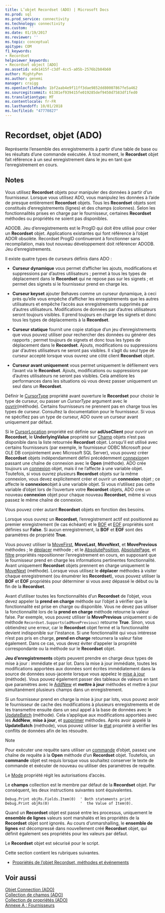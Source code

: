 ```yaml
---
title: L’objet Recordset (ADO) | Microsoft Docs
ms.prod: sql
ms.prod_service: connectivity
ms.technology: connectivity
ms.custom: ''
ms.date: 01/19/2017
ms.reviewer: ''
ms.topic: conceptual
apitype: COM
f1_keywords:
- Recordset
helpviewer_keywords:
- Recordset object [ADO]
ms.assetid: ede1415f-c3df-4cc5-a05b-2576b2b84b60
author: MightyPen
ms.author: genemi
manager: craigg
ms.openlocfilehash: 1bf2aab4e9f11ff3dae9852dd80007867fe5a462
ms.sourcegitcommit: 61381ef939415fe019285def9450d7583df1fed0
ms.translationtype: MT
ms.contentlocale: fr-FR
ms.lasthandoff: 10/01/2018
ms.locfileid: "47770827"
---
```

# <a name="recordset-object-ado"></a>Recordset, objet (ADO)
Représente l’ensemble des enregistrements à partir d’une table de base ou les résultats d’une commande exécutée. À tout moment, le **Recordset** objet fait référence à un seul enregistrement dans le jeu en tant que l’enregistrement en cours.  
  
## <a name="remarks"></a>Notes  
 Vous utilisez **Recordset** objets pour manipuler des données à partir d’un fournisseur. Lorsque vous utilisez ADO, vous manipulez les données à l’aide de presque entièrement **Recordset** objets. Tous les **Recordset** objets sont constitués d’enregistrements (lignes) et des champs (colonnes). Selon les fonctionnalités prises en charge par le fournisseur, certaines **Recordset** méthodes ou propriétés ne soient pas disponibles.  
  
 ADODB. Jeu d’enregistrements est le ProgID qui doit être utilisé pour créer un **Recordset** objet. Applications existantes qui font référence à l’objet ADOR obsolète. Recordset ProgID continueront à fonctionner sans recompilation, mais tout nouveau développement doit référencer ADODB. Jeu d’enregistrements.  
  
 Il existe quatre types de curseurs définis dans ADO :  
  
-   **Curseur dynamique** vous permet d’afficher les ajouts, modifications et suppressions par d’autres utilisateurs ; permet à tous les types de déplacement dans le **Recordset** qui ne repose pas sur les signets ; et permet des signets si le fournisseur prend en charge les.  
  
-   **Curseur keyset** ajouter Behaves comme un curseur dynamique, à ceci près qu’elle vous empêche d’afficher les enregistrements que les autres utilisateurs et empêche l’accès aux enregistrements supprimés par d’autres utilisateurs. Modifications de données par d’autres utilisateurs seront toujours visibles. Il prend toujours en charge les signets et donc tous les types de déplacements à la **Recordset**.  
  
-   **Curseur statique** fournit une copie statique d’un jeu d’enregistrements que vous pouvez utiliser pour rechercher des données ou générer des rapports ; permet toujours de signets et donc tous les types de déplacement dans le **Recordset**. Ajouts, modifications ou suppressions par d’autres utilisateurs ne seront pas visibles. Il s’agit du seul type de curseur accepté lorsque vous ouvrez une côté client **Recordset** objet.  
  
-   **Curseur avant uniquement** vous permet uniquement le défilement vers l’avant via le **Recordset**. Ajouts, modifications ou suppressions par d’autres utilisateurs ne seront pas visibles. Cela améliore les performances dans les situations où vous devez passer uniquement un seul dans un **Recordset**.  
  
 Définir le [CursorType](../../../ado/reference/ado-api/cursortype-property-ado.md) propriété avant ouverture le **Recordset** pour choisir le type de curseur, ou passer un *CursorType* argument avec le [ouvrir](../../../ado/reference/ado-api/open-method-ado-recordset.md)(méthode). Certains fournisseurs ne prennent pas en charge tous les types de curseur. Consultez la documentation pour le fournisseur. Si vous ne spécifiez pas un type de curseur, ADO ouvre un curseur avant uniquement par défaut.  
  
 Si le [CursorLocation](../../../ado/reference/ado-api/cursorlocation-property-ado.md) propriété est définie sur **adUseClient** pour ouvrir un **Recordset**, le **UnderlyingValue** propriété sur [Champ](../../../ado/reference/ado-api/field-object.md) objets n’est pas disponible dans la liste retournée **Recordset** objet. Lorsqu’il est utilisé avec certains fournisseurs (par exemple, le fournisseur ODBC Microsoft pour OLE DB conjointement avec Microsoft SQL Server), vous pouvez créer **Recordset** objets indépendamment défini précédemment [connexion](../../../ado/reference/ado-api/connection-object-ado.md)en passant une chaîne de connexion avec le **Open** (méthode). ADO crée toujours un [connexion](../../../ado/reference/ado-api/connection-object-ado.md) objet, mais il ne l’affecte à une variable objet. Toutefois, si vous ouvrez plusieurs **Recordset** objets sur la même connexion, vous devez explicitement créer et ouvrir un **connexion** objet ; ce affecte le **connexion**objet à une variable objet. Si vous n’utilisez pas cette variable d’objet lors de l’ouverture votre **Recordset** objets, ADO crée un nouveau **connexion** objet pour chaque nouveau **Recordset**, même si vous passez le même chaîne de connexion.  
  
 Vous pouvez créer autant **Recordset** objets en fonction des besoins.  
  
 Lorsque vous ouvrez un **Recordset**, l’enregistrement actif est positionné au premier enregistrement (le cas échéant) et le [BOF](../../../ado/reference/ado-api/bof-eof-properties-ado.md) et [EOF](../../../ado/reference/ado-api/bof-eof-properties-ado.md) propriétés sont définies sur **False**. Si aucun enregistrement, la **BOF** et **EOF** sont des paramètres de propriété **True**.  
  
 Vous pouvez utiliser la [MoveFirst](../../../ado/reference/ado-api/movefirst-movelast-movenext-and-moveprevious-methods-ado.md), **MoveLast**, **MoveNext**, et **MovePrevious** méthodes ; le [déplacer](../../../ado/reference/ado-api/move-method-ado.md) méthode ; et le [AbsolutePosition](../../../ado/reference/ado-api/absoluteposition-property-ado.md), [AbsolutePage](../../../ado/reference/ado-api/absolutepage-property-ado.md), et [filtre](../../../ado/reference/ado-api/filter-property.md) propriétés repositionner l’enregistrement en cours, en supposant que le fournisseur prend en charge les informations pertinentes fonctionnalité. Avant uniquement **Recordset** objets prennent en charge uniquement le [MoveNext](../../../ado/reference/ado-api/movefirst-movelast-movenext-and-moveprevious-methods-ado.md) (méthode). Lorsque vous utilisez le **déplacer** méthodes à visiter chaque enregistrement (ou énumérer les **Recordset**), vous pouvez utiliser la **BOF** et **EOF** propriétés pour déterminer si vous avez dépassé le début ou la fin de la **Recordset**.  
  
 Avant d’utiliser toutes les fonctionnalités d’un **Recordset** de l’objet, vous devez appeler la **prend en charge** méthode sur l’objet à vérifier que la fonctionnalité est prise en charge ou disponible. Vous ne devez pas utiliser la fonctionnalité lors de la **prend en charge** méthode retourne la valeur false. Par exemple, vous pouvez utiliser la **MovePrevious** uniquement si de méthode `Recordset.Supports(adMovePrevious)` retourne **True**. Sinon, vous obtiendrez une erreur, car le **Recordset** objet fermé et la fonctionnalité devient indisponible sur l’instance. Si une fonctionnalité qui vous intéresse n’est pas pris en charge, **prend en charge** retournera la valeur false également. Dans ce cas, vous devez éviter d’appeler la propriété correspondante ou la méthode sur le **Recordset** objet.  
  
 **Jeu d’enregistrements** objets peuvent prendre en charge deux types de mise à jour : immédiate et par lot. Dans la mise à jour immédiate, toutes les modifications apportées aux données sont écrites immédiatement dans la source de données sous-jacente lorsque vous appelez le [mise à jour](../../../ado/reference/ado-api/update-method.md) (méthode). Vous pouvez également passer des tableaux de valeurs en tant que paramètres avec le [AddNew](../../../ado/reference/ado-api/addnew-method-ado.md) et **mettre à jour** méthodes et mettre à jour simultanément plusieurs champs dans un enregistrement.  
  
 Si un fournisseur prend en charge la mise à jour par lots, vous pouvez avoir le fournisseur de cache des modifications à plusieurs enregistrements et de les transmettre ensuite dans un seul appel à la base de données avec le [UpdateBatch](../../../ado/reference/ado-api/updatebatch-method.md) (méthode). Cela s’applique aux modifications apportées avec les **AddNew**, **mise à jour**, et [supprimer](../../../ado/reference/ado-api/delete-method-ado-recordset.md) méthodes. Après avoir appelé la **UpdateBatch** (méthode), vous pouvez utiliser la [état](../../../ado/reference/ado-api/status-property-ado-recordset.md) propriété à vérifier les conflits de données afin de les résoudre.  
  
> [!NOTE]
>  Pour exécuter une requête sans utiliser un [commande](../../../ado/reference/ado-api/command-object-ado.md) d’objet, passez une chaîne de requête à la **Open** méthode d’un **Recordset** objet. Toutefois, un **commande** objet est requis lorsque vous souhaitez conserver le texte de commande et exécuter de nouveau ou utiliser des paramètres de requête.  
  
 Le [Mode](../../../ado/reference/ado-api/mode-property-ado.md) propriété régit les autorisations d’accès.  
  
 Le **champs** collection est le membre par défaut de la **Recordset** objet. Par conséquent, les deux instructions suivantes sont équivalentes.  
  
```  
Debug.Print objRs.Fields.Item(0)  ' Both statements print   
Debug.Print objRs(0)              '  the Value of Item(0).  
```  
  
 Quand un **Recordset** objet est passé entre les processus, uniquement le **ensemble de lignes** valeurs sont marshalés et les propriétés de la **Recordset** objet sont ignorés. Au cours d’unmarshalling, le **ensemble de lignes** est décompressé dans nouvellement créé **Recordset** objet, qui définit également ses propriétés pour les valeurs par défaut.  
  
 Le **Recordset** objet est sécurisé pour le script.  
  
 Cette section contient les rubriques suivantes.  
  
-   [Propriétés de l’objet Recordset, méthodes et événements](../../../ado/reference/ado-api/recordset-object-properties-methods-and-events.md)  
  
## <a name="see-also"></a>Voir aussi  
 [Objet Connection (ADO)](../../../ado/reference/ado-api/connection-object-ado.md)   
 [Collection de champs (ADO)](../../../ado/reference/ado-api/fields-collection-ado.md)   
 [Collection de propriétés (ADO)](../../../ado/reference/ado-api/properties-collection-ado.md)   
 [Annexe A : Fournisseurs](../../../ado/guide/appendixes/appendix-a-providers.md)
